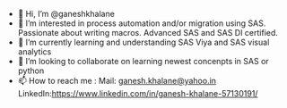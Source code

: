 - 👋 Hi, I’m @ganeshkhalane
- 👀 I’m interested in process automation and/or migration using SAS. Passionate about writing macros. Advanced SAS and SAS DI certified.
- 🌱 I’m currently learning and understanding SAS Viya and SAS visual analytics
- 💞️ I’m looking to collaborate on learning newest concenpts in SAS or python
- 📫 How to reach me : Mail: ganesh.khalane@yahoo.in LinkedIn:https://www.linkedin.com/in/ganesh-khalane-57130191/

<!---
ganeshkhalane/ganeshkhalane is a ✨ special ✨ repository because its `README.md` (this file) appears on your GitHub profile.
You can click the Preview link to take a look at your changes.
--->
